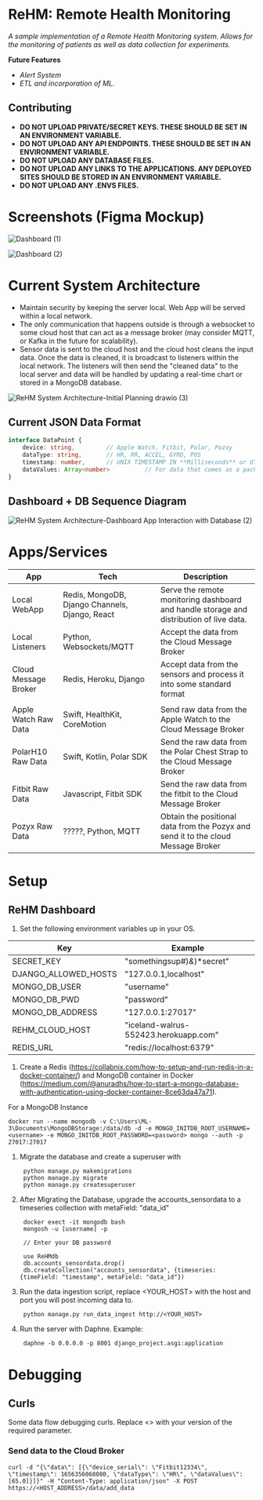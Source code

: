 # ReHM: Remote Health Monitoring
*A sample implementation of a Remote Health Monitoring system. Allows for the monitoring of patients as well as data collection for experiments.*

**Future Features**
* *Alert System*
* *ETL and incorporation of ML.*

## Contributing

* **DO NOT UPLOAD PRIVATE/SECRET KEYS. THESE SHOULD BE SET IN AN ENVIRONMENT VARIABLE.**
* **DO NOT UPLOAD ANY API ENDPOINTS. THESE SHOULD BE SET IN AN ENVIRONMENT VARIABLE.**
* **DO NOT UPLOAD ANY DATABASE FILES.**
* **DO NOT UPLOAD ANY LINKS TO THE APPLICATIONS. ANY DEPLOYED SITES SHOULD BE STORED IN AN ENVIRONMENT VARIABLE.**
* **DO NOT UPLOAD ANY .ENVS FILES.**

# Screenshots (Figma Mockup)

![Dashboard (1)](https://user-images.githubusercontent.com/59156097/171966507-e47acbf2-a979-4b66-9829-adbf2b9290b1.png)

![Dashboard (2)](https://user-images.githubusercontent.com/59156097/171966550-ac9b486b-914f-4f6c-8381-c7ccbd60f10c.png)

# Current System Architecture

* Maintain security by keeping the server local. Web App will be served within a local network. 
* The only communication that happens outside is through a websocket to some cloud host that can act as a message broker (may consider MQTT, or Kafka in the future for scalability).
* Sensor data is sent to the cloud host and the cloud host cleans the input data. Once the data is cleaned, it is broadcast to listeners within the local network. The listeners will then send the "cleaned data" to the local server and data will be handled by updating a real-time chart or stored in a MongoDB database.

![ReHM System Architecture-Initial Planning drawio (3)](https://user-images.githubusercontent.com/59156097/179628133-b6fb4833-e058-4937-a9f3-899469432f8b.png)

## Current JSON Data Format
```typescript
interface DataPoint {
    device: string,         // Apple Watch, Fitbit, Polar, Pozxy 
    dataType: string,       // HR, RR, ACCEL, GYRO, POS
    timestamp: number,      // UNIX TIMESTAMP IN **Milliseconds** or UTC timestamp
    dataValues: Array<number>          // For data that comes as a pack (ACCEL) index 0 = x, 1 = y, 2 = z.
}
```
## Dashboard + DB Sequence Diagram

![ReHM System Architecture-Dashboard App Interaction with Database (2)](https://user-images.githubusercontent.com/59156097/173128029-a7ee3f73-8a3d-4a78-b5ce-865a63177a4a.jpg)

# Apps/Services

|      App      | Tech | Description|
|---------------|-------------| ------|
| Local WebApp  | Redis, MongoDB, Django Channels, Django, React | Serve the remote monitoring dashboard and handle storage and distribution of live data.|
| Local Listeners | Python, Websockets/MQTT | Accept the data from the Cloud Message Broker |
| Cloud Message Broker | Redis, Heroku, Django | Accept data from the sensors and process it into some standard format | 
|||
| Apple Watch Raw Data | Swift, HealthKit, CoreMotion | Send raw data from the Apple Watch to the Cloud Message Broker |
| PolarH10 Raw Data | Swift, Kotlin, Polar SDK | Send the raw data from the Polar Chest Strap to the Cloud Message Broker |
| Fitbit Raw Data | Javascript, Fitbit SDK | Send the raw data from the fitbit to the Cloud Message Broker |
| Pozyx Raw Data | ?????, Python, MQTT | Obtain the positional data from the Pozyx and send it to the cloud Message Broker | 

# Setup
## ReHM Dashboard
1. Set the following environment variables up in your OS.

| Key | Example |
|----|-----|
| SECRET_KEY | "somethingsup#)*&*)*secret" |
| DJANGO_ALLOWED_HOSTS | "127.0.0.1,localhost" |
| MONGO_DB_USER | "username" |
| MONGO_DB_PWD | "password" |
| MONGO_DB_ADDRESS | "127.0.0.1:27017" |
| REHM_CLOUD_HOST | "iceland-walrus-552423.herokuapp.com" |
| REDIS_URL | "redis://localhost:6379" |

1. Create a Redis (https://collabnix.com/how-to-setup-and-run-redis-in-a-docker-container/) and MongoDB container in Docker (https://medium.com/@anuradhs/how-to-start-a-mongo-database-with-authentication-using-docker-container-8ce63da47a71). 

For a MongoDB Instance

    docker run --name mongodb -v C:\Users\ML-3\Documents\MongoDBStorage:/data/db -d -e MONGO_INITDB_ROOT_USERNAME=<username> -e MONGO_INITDB_ROOT_PASSWORD=<password> mongo --auth -p 27017:27017

1. Migrate the database and create a superuser with

        python manage.py makemigrations
        python manage.py migrate
        python manage.py createsuperuser

1. After Migrating the Database, upgrade the accounts_sensordata to a timeseries collection with metaField: "data_id"


        docker exect -it mongodb bash
        mongosh -u [username] -p
        
        // Enter your DB password

        use ReHMdb
        db.accounts_sensordata.drop()
        db.createCollection("accounts_sensordata", {timeseries: {timeField: "timestamp", metaField: "data_id"})

1. Run the data ingestion script, replace <YOUR_HOST> with the host and port you will post incoming data to.

        python manage.py run_data_ingest http://<YOUR_HOST>

1. Run the server with Daphne. Example:

        daphne -b 0.0.0.0 -p 8001 django_project.asgi:application

# Debugging

## Curls
Some data flow debugging curls. Replace <> with your version of the required parameter. 

### Send data to the Cloud Broker

    curl -d "{\"data\": [{\"device_serial\": \"Fitbit12334\", \"timestamp\": 1656356068080, \"dataType\": \"HR\", \"dataValues\": [65.0]}]}" -H "Content-Type: application/json" -X POST https://<HOST_ADDRESS>/data/add_data
